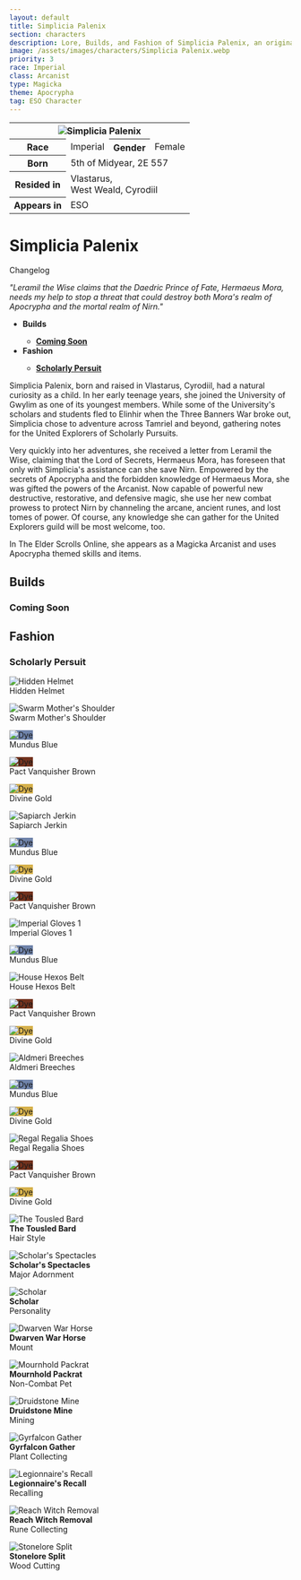 ```yaml
---
layout: default
title: Simplicia Palenix
section: characters
description: Lore, Builds, and Fashion of Simplicia Palenix, an original character by Samantha Says that apprears as a Magicka Arcanist in The Elder Scrolls Online.
image: /assets/images/characters/Simplicia Palenix.webp
priority: 3
race: Imperial
class: Arcanist
type: Magicka
theme: Apocrypha
tag: ESO Character
---
```


<table class="character">
    <tr>
        <th colspan="4">
            <img style="max-width: 100%; max-height: 100%" src="/assets/images/characters/Simplicia Palenix.webp" alt="Simplicia Palenix">
        </th>
    </tr><tr>
        <th>Race</th>
        <td>Imperial</td>
        <th>Gender</th>
        <td>Female</td>
    </tr><tr>
        <th>Born</th>
        <td colspan="3">5th of Midyear, 2E 557</td>
    </tr><tr>
        <th>Resided in</th>
        <td colspan="3">Vlastarus,<br>West Weald, Cyrodiil</td>
    </tr><tr>
        <th>Appears in</th>
        <td colspan="3">ESO</td>
    </tr>
</table>

<h1>Simplicia Palenix</h1>
<p class="changelog" onclick="changelog()">Changelog</p>

<dl id="changelog" style="display: none">
    <dt>13 Aug 2023</dt>
        <dd>- Added Druidstone Mine to Scholarly Persuit.</dd>
        <dd>- Changed Grovetender's Sweep to Gyrfalcon Gather for Scholarly Persuit.</dd>
        <dd>- Changed Recall of the Galen Wilds to Legionnaire's Recall for Scholarly Persuit.</dd>
</dl>

<p style="font-style: italic">"Leramil the Wise claims that the Daedric Prince of Fate, Hermaeus Mora, needs my help to stop a threat that could destroy both Mora's realm of Apocrypha and the mortal realm of Nirn."</p>

<ul style="font-weight: bold">
    <li>Builds</li>
    <ul>
        <li><a href="#Coming Soon">Coming Soon</a></li>
    </ul>
    <li>Fashion</li>
    <ul>
        <li><a href="#Scholarly Persuit">Scholarly Persuit</a></li>
    </ul>
</ul>

Simplicia Palenix, born and raised in Vlastarus, Cyrodiil, had a natural curiosity as a child. In her early teenage years, she joined the University of Gwylim as one of its youngest members. While some of the University's scholars and students fled to Elinhir when the Three Banners War broke out, Simplicia chose to adventure across Tamriel and beyond, gathering notes for the United Explorers of Scholarly Pursuits.

Very quickly into her adventures, she received a letter from Leramil the Wise, claiming that the Lord of Secrets, Hermaeus Mora, has foreseen that only with Simplicia's assistance can she save Nirn. Empowered by the secrets of Apocrypha and the forbidden knowledge of Hermaeus Mora, she was gifted the powers of the Arcanist. Now capable of powerful new destructive, restorative, and defensive magic, she use her new combat prowess to protect Nirn by channeling the arcane, ancient runes, and lost tomes of power. Of course, any knowledge she can gather for the United Explorers guild will be most welcome, too.

In The Elder Scrolls Online, she appears as a Magicka Arcanist and uses Apocrypha themed skills and items.

<h2 class="builds" id="builds">Builds</h2>
<h3 id="Coming Soon">Coming Soon</h3>
<div class="buildContainer">

</div>

<h2 class="fashion" id="fashion">Fashion</h2>
<h3 id="Scholarly Persuit">Scholarly Persuit</h3>
<div class="fashionContainer">
    <div class="fashionContainer">
        <div class="fashionOutfit">
            <div class="fashionStyle">
                <p><img src="/assets/images/icons/eso/armour/hidden helmet.webp" alt="Hidden Helmet"><br>
                Hidden Helmet</p>
            </div>
            <div class="fashionDye">
                <p></p>
            </div>
            <div class="fashionDye">
                <p></p>
            </div>
            <div class="fashionDye">
                <p></p>
            </div>
            <div class="fashionStyle">
                <p><img src="/assets/images/icons/eso/armour/swarm mother's shoulder.webp" alt="Swarm Mother's Shoulder"><br>
                Swarm Mother's Shoulder</p>
            </div>
            <div class="fashionDye">
                <p><img style="background-color: #6f83aa" src="/assets/images/icons/eso/dye.webp" alt="Dye"><br>
                Mundus Blue</p>
            </div>
            <div class="fashionDye">
                <p><img style="background-color: #72311c" src="/assets/images/icons/eso/dye.webp" alt="Dye"><br>
                Pact Vanquisher Brown</p>
            </div>
            <div class="fashionDye">
                <p><img style="background-color: #d6b14b" src="/assets/images/icons/eso/dye.webp" alt="Dye"><br>
                Divine Gold</p>
            </div>
            <div class="fashionStyle">
                <p><img src="/assets/images/icons/eso/armour/sapiarch jerkin.webp" alt="Sapiarch Jerkin"><br>
                Sapiarch Jerkin</p>
            </div>
            <div class="fashionDye">
                <p><img style="background-color: #6f83aa" src="/assets/images/icons/eso/dye.webp" alt="Dye"><br>
                Mundus Blue</p>
            </div>
            <div class="fashionDye">
                <p><img style="background-color: #d6b14b" src="/assets/images/icons/eso/dye.webp" alt="Dye"><br>
                Divine Gold</p>
            </div>
            <div class="fashionDye">
                <p><img style="background-color: #72311c" src="/assets/images/icons/eso/dye.webp" alt="Dye"><br>
                Pact Vanquisher Brown</p>
            </div>
            <div class="fashionStyle">
                <p><img src="/assets/images/icons/eso/armour/imperial gloves 1.webp" alt="Imperial Gloves 1"><br>
                Imperial Gloves 1</p>
            </div>
            <div class="fashionDye">
                <p><img style="background-color: #6f83aa" src="/assets/images/icons/eso/dye.webp" alt="Dye"><br>
                Mundus Blue</p>
            </div>
            <div class="fashionDye">
                <p></p>
            </div>
            <div class="fashionDye">
                <p></p>
            </div>
            <div class="fashionStyle">
                <p><img src="/assets/images/icons/eso/armour/house hexos belt.webp" alt="House Hexos Belt"><br>
                House Hexos Belt</p>
            </div>
            <div class="fashionDye">
                <p><img style="background-color: #72311c" src="/assets/images/icons/eso/dye.webp" alt="Dye"><br>
                Pact Vanquisher Brown</p>
            </div>
            <div class="fashionDye">
                <p><img style="background-color: #d6b14b" src="/assets/images/icons/eso/dye.webp" alt="Dye"><br>
                Divine Gold</p>
            </div>
            <div class="fashionDye">
                <p></p>
            </div>
            <div class="fashionStyle">
                <p><img src="/assets/images/icons/eso/armour/aldmeri dominion breeches.webp" alt="Aldmeri Breeches"><br>
                Aldmeri Breeches</p>
            </div>
            <div class="fashionDye">
                <p><img style="background-color: #6f83aa" src="/assets/images/icons/eso/dye.webp" alt="Dye"><br>
                Mundus Blue</p>
            </div>
            <div class="fashionDye">
                <p></p>
            </div>
            <div class="fashionDye">
                <p><img style="background-color: #d6b14b" src="/assets/images/icons/eso/dye.webp" alt="Dye"><br>
                Divine Gold</p>
            </div>
            <div class="fashionStyle">
                <p><img src="/assets/images/icons/eso/armour/regal regalia shoes.webp" alt="Regal Regalia Shoes"><br>
                Regal Regalia Shoes</p>
            </div>
            <div class="fashionDye">
                <p></p>
            </div>
            <div class="fashionDye">
                <p><img style="background-color: #72311c" src="/assets/images/icons/eso/dye.webp" alt="Dye"><br>
                Pact Vanquisher Brown</p>
            </div>
            <div class="fashionDye">
                <p><img style="background-color: #d6b14b" src="/assets/images/icons/eso/dye.webp" alt="Dye"><br>
                Divine Gold</p>
            </div>
        </div>
    </div>
    <div class="fashionContainer">
        <div class="fashionCollectibles">
            <div class="fashionCollectible" style="width: 50%">
                <p><img src="/assets/images/icons/eso/collectibles/the tousled bard.webp" alt="The Tousled Bard"><br>
                <span style="font-weight: bold">The Tousled Bard</span><br>
                Hair Style</p>
            </div>
            <div class="fashionCollectible" style="width: 50%">
                <p><img src="/assets/images/icons/eso/collectibles/scholar's spectacles.webp" alt="Scholar's Spectacles"><br>
                <span style="font-weight: bold">Scholar's Spectacles</span><br>
                Major Adornment</p>
            </div>
            <div class="fashionCollectible" style="width: 100%; clear: both">
                <p><img src="/assets/images/icons/eso/collectibles/scholar.webp" alt="Scholar"><br>
                <span style="font-weight: bold">Scholar</span><br>
                Personality</p>
            </div>
            <div class="fashionCollectible" style="width: 50%; clear: both">
                <p><img src="/assets/images/icons/eso/collectibles/dwarven war horse.webp" alt="Dwarven War Horse"><br>
                <span style="font-weight: bold">Dwarven War Horse</span><br>
                Mount</p>
            </div>
            <div class="fashionCollectible" style="width: 50%">
                <p><img src="/assets/images/icons/eso/collectibles/mournhold packrat.webp" alt="Mournhold Packrat"><br>
                    <span style="font-weight: bold">Mournhold Packrat</span><br>
                Non-Combat Pet</p>
            </div>
            <div class="fashionCollectible" style="width: 33%; clear: both">
                <p><img src="/assets/images/icons/eso/collectibles/druidstone mine.webp" alt="Druidstone Mine"><br>
                <span style="font-weight: bold">Druidstone Mine</span><br>
                Mining</p>
            </div>
            <div class="fashionCollectible" style="width: 33%">
                <p><img src="/assets/images/icons/eso/collectibles/gyrfalcon gather.webp" alt="Gyrfalcon Gather"><br>
                <span style="font-weight: bold">Gyrfalcon Gather</span><br>
                Plant Collecting</p>
            </div>
            <div class="fashionCollectible" style="width: 33%">
                <p><img src="/assets/images/icons/eso/collectibles/legionnaire's recall.webp" alt="Legionnaire's Recall"><br>
                <span style="font-weight: bold">Legionnaire's Recall</span><br>
                Recalling</p>
            </div>
            <div class="fashionCollectible" style="width: 50%; clear: both">
                <p><img src="/assets/images/icons/eso/collectibles/reach witch removal.webp" alt="Reach Witch Removal"><br>
                <span style="font-weight: bold">Reach Witch Removal</span><br>
                Rune Collecting</p>
            </div>
            <div class="fashionCollectible" style="width: 50%">
                <p><img src="/assets/images/icons/eso/collectibles/stonelore split.webp" alt="Stonelore Split"><br>
                <span style="font-weight: bold">Stonelore Split</span><br>
                Wood Cutting</p>
            </div>
        </div>
    </div>
</div>